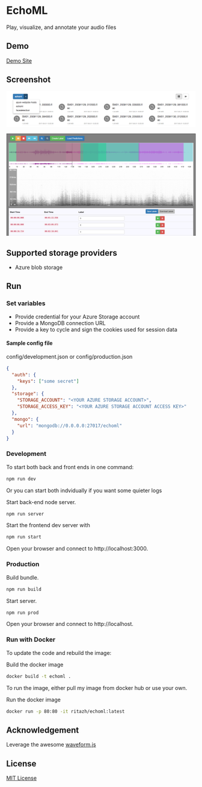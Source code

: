 # EchoML

Play, visualize, and annotate your audio files

## Demo

[Demo Site](http://echoml.azurewebsites.net/)

## Screenshot

![List of containers and files](public/images/files.png)

![Play, visualize, and annotate your audio files](public/images/audio.png)

## Supported storage providers

* Azure blob storage

## Run

### Set variables

* Provide credential for your Azure Storage account
* Provide a MongoDB connection URL
* Provide a key to cycle and sign the cookies used for session data

#### Sample config file

config/development.json or config/production.json

```json
{
  "auth": {
    "keys": ["some secret"]
  },
  "storage": {
    "STORAGE_ACCOUNT": "<YOUR AZURE STORAGE ACCOUNT>",
    "STORAGE_ACCESS_KEY": "<YOUR AZURE STORAGE ACCOUNT ACCESS KEY>"
  },
  "mongo": {
    "url": "mongodb://0.0.0.0:27017/echoml"
  }
}
```

### Development

To start both back and front ends in one command:

```bash
npm run dev
```

Or you can start both indvidually if you want some quieter logs

Start back-end node server.

```bash
npm run server
```

Start the frontend dev server with

```bash
npm run start
```

Open your browser and connect to http://localhost:3000.

### Production

Build bundle.

```bash
npm run build
```

Start server.

```bash
npm run prod
```

Open your browser and connect to http://localhost.

### Run with Docker

To update the code and rebuild the image:

Build the docker image

```bash
docker build -t echoml .
```

To run the image, either pull my image from docker hub or use your own.

Run the docker image

```bash
docker run -p 80:80 -it ritazh/echoml:latest
```

## Acknowledgement

Leverage the awesome [waveform.js](https://github.com/katspaugh/wavesurfer.js)

## License

[MIT License](http://doge.mit-license.org)
